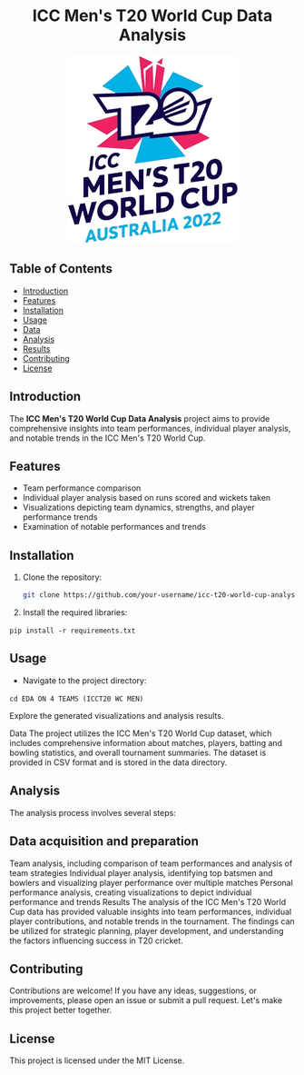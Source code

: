 <div align="center">

# ICC Men's T20 World Cup Data Analysis

![ICC Men's T20 World Cup](t20_world_cup_image.png)

</div>

## Table of Contents

- [Introduction](#introduction)
- [Features](#features)
- [Installation](#installation)
- [Usage](#usage)
- [Data](#data)
- [Analysis](#analysis)
- [Results](#results)
- [Contributing](#contributing)
- [License](#license)

## Introduction

The **ICC Men's T20 World Cup Data Analysis** project aims to provide comprehensive insights into team performances, individual player analysis, and notable trends in the ICC Men's T20 World Cup.

## Features

- Team performance comparison
- Individual player analysis based on runs scored and wickets taken
- Visualizations depicting team dynamics, strengths, and player performance trends
- Examination of notable performances and trends

## Installation

1. Clone the repository:

   ```bash
   git clone https://github.com/your-username/icc-t20-world-cup-analysis.git

2. Install the required libraries:
   
  ```pip install -r requirements.txt```

## Usage


- Navigate to the project directory:

```cd EDA ON 4 TEAMS (ICCT20 WC MEN)```

Explore the generated visualizations and analysis results.

Data
The project utilizes the ICC Men's T20 World Cup dataset, which includes comprehensive information about matches, players, batting and bowling statistics, and overall tournament summaries. The dataset is provided in CSV format and is stored in the data directory.

## Analysis
The analysis process involves several steps:

## Data acquisition and preparation
Team analysis, including comparison of team performances and analysis of team strategies
Individual player analysis, identifying top batsmen and bowlers and visualizing player performance over multiple matches
Personal performance analysis, creating visualizations to depict individual performance and trends
Results
The analysis of the ICC Men's T20 World Cup data has provided valuable insights into team performances, individual player contributions, and notable trends in the tournament. The findings can be utilized for strategic planning, player development, and understanding the factors influencing success in T20 cricket.

## Contributing
Contributions are welcome! If you have any ideas, suggestions, or improvements, please open an issue or submit a pull request. Let's make this project better together.

## License
This project is licensed under the MIT License.

